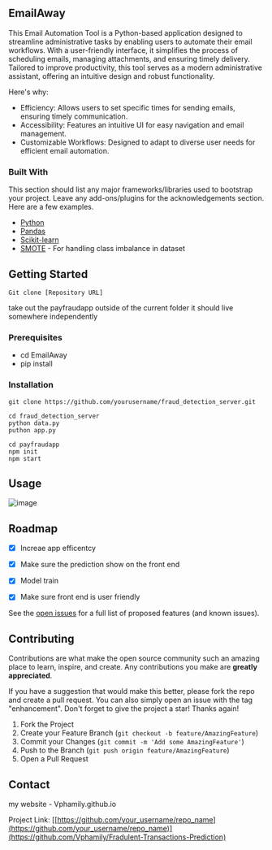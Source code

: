 <!-- ABOUT THE PROJECT -->
## EmailAway


This Email Automation Tool is a Python-based application designed to streamline administrative tasks by enabling users to automate their email workflows. With a user-friendly interface, it simplifies the process of scheduling emails, managing attachments, and ensuring timely delivery. Tailored to improve productivity, this tool serves as a modern administrative assistant, offering an intuitive design and robust functionality.

Here's why:
* Efficiency: Allows users to set specific times for sending emails, ensuring timely communication.
* Accessibility:  Features an intuitive UI for easy navigation and email management.
* Customizable Workflows: Designed to adapt to diverse user needs for efficient email automation.



### Built With

This section should list any major frameworks/libraries used to bootstrap your project. Leave any add-ons/plugins for the acknowledgements section. Here are a few examples.

- [Python](https://www.python.org/)
- [Pandas](https://pandas.pydata.org/)
- [Scikit-learn](https://scikit-learn.org/)
- [SMOTE](https://imbalanced-learn.org/stable/references/generated/imblearn.over_sampling.SMOTE.html) - For handling class imbalance in dataset



<!-- GETTING STARTED -->
## Getting Started
```
Git clone [Repository URL]
```
take out the payfraudapp outside of the current folder it should live somewhere independently

### Prerequisites
- cd EmailAway
- pip install 

  

### Installation

  ```
  git clone https://github.com/yourusername/fraud_detection_server.git
  
  cd fraud_detection_server
  python data.py
  puthon app.py

  cd payfraudapp 
  npm init
  npm start

  ```


<!-- USAGE EXAMPLES -->
## Usage
![image](https://github.com/user-attachments/assets/efa2bdc9-5f5b-48c9-bf72-234fdd7124a6)




<!-- ROADMAP -->
## Roadmap

- [x] Increae app efficentcy
- [x] Make sure the prediction show on the front end
- [x] Model train
- [x] Make sure front end is user friendly


See the [open issues](https://github.com/othneildrew/Best-README-Template/issues) for a full list of proposed features (and known issues).



<!-- CONTRIBUTING -->
## Contributing

Contributions are what make the open source community such an amazing place to learn, inspire, and create. Any contributions you make are **greatly appreciated**.

If you have a suggestion that would make this better, please fork the repo and create a pull request. You can also simply open an issue with the tag "enhancement".
Don't forget to give the project a star! Thanks again!

1. Fork the Project
2. Create your Feature Branch (`git checkout -b feature/AmazingFeature`)
3. Commit your Changes (`git commit -m 'Add some AmazingFeature'`)
4. Push to the Branch (`git push origin feature/AmazingFeature`)
5. Open a Pull Request






<!-- CONTACT -->
## Contact

my website - Vphamily.github.io

Project Link: [[https://github.com/your_username/repo_name](https://github.com/your_username/repo_name)](https://github.com/Vphamily/Fradulent-Transactions-Prediction)
